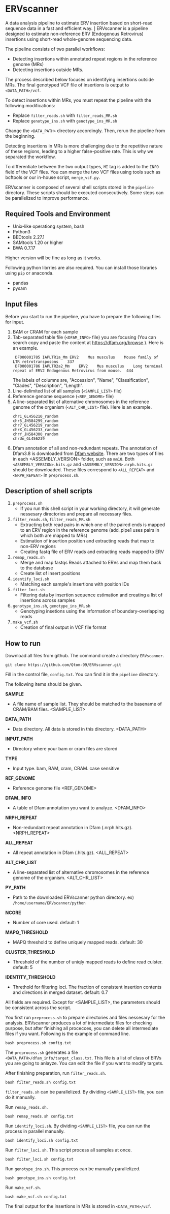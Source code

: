 # ERVscanner
A data analysis pipeline to estimate ERV insertion based on short-read sequence data in a fast and efficient way.
]
ERVscanner is a pipeline designed to estimate non-reference ERV (Endogenous Retrovirus) insertions using short-read whole-genome sequencing data.

The pipeline consists of two parallel workflows:

- Detecting insertions within annotated repeat regions in the reference genome (MRs)
- Detecting insertions outside MRs.

The process described below focuses on identifying insertions outside MRs. The final genotyped VCF file of insertions is output to `<DATA_PATH>/vcf`.

To detect insertions within MRs, you must repeat the pipeline with the following modifications:

- Replace `filter_reads.sh` with `filter_reads_MR.sh`
- Replace `genotype_ins.sh` with `genotype_ins_MR.sh`

Change the `<DATA_PATH>` directory accordingly. Then, rerun the pipeline from the beginning.

Detecting insertions in MRs is more challenging due to the repetitive nature of these regions, leading to a higher false-positive rate. This is why we separated the workflow.

To differentiate between the two output types, `MI` tag is added to the `INFO` field of the VCF files. You can merge the two VCF files using tools such as bcftools or our in-house script, `merge_vcf.py`.

ERVscanner is composed of several shell scripts stored in the `pipeline` directory. These scripts should be executed consecutively. Some steps can be parallelized to improve performance.

## Required Tools and Environment
- Unix-like operationg system, bash
- Python3
- BEDtools 2.27.1
- SAMtools 1.20 or higher
- BWA 0.7.17

Higher version will be fine as long as it works.

Following python librries are also required. You can install those libraries using `pip` or anaconda.

- pandas
- pysam

## Input files

Before you start to run the pipeline, you have to prepare the following files for input.

1. BAM or CRAM for each sample
1. Tab-separated table file (`<DFAM_INFO>` file) you are focusing (You can search copy and paste the content at https://dfam.org/browse.). Here is an example.
   ```
    DF000001785	IAPLTR1a_Mm	ERV2	Mus musculus	Mouse family of LTR retrotransposons	337
    DF000001786	IAPLTR2a2_Mm	ERV2	Mus musculus	Long terminal repeat of ERV2 Endogenous Retrovirus from mouse.	444
   ```
   The labels of columns are, "Accession", "Name", "Classification", "Clades", "Description", "Length".
1. Line-delimited list of all samples (`<SAMPLE_LIST>` file)
1. Reference genome sequence (`<REF_GENOME>` file)
1. A line-separated list of alternative chromosomes in the reference genome of the organism (`<ALT_CHR_LIST>` file). Here is an example.
   ```
   chr1_GL456210_random
   chr5_JH584299_random
   chr7_GL456219_random
   chrX_GL456233_random
   chrY_JH584300_random
   chrUn_GL456239
   ```
1. Dfam annotation of all and non-redundant repeats. The annotation of Dfam3.8 is downloaded from [Dfam website](https://www.dfam.org/releases/Dfam_3.8/annotations/). There are two types of files in each <ASSEMBLY_VERSION> folder, such as `mm10`. Both `<ASSEMBLY_VERSION>.hits.gz` and `<ASSEMBLY_VERSION>.nrph.hits.gz` should be downloaded. These files correspond to `<ALL_REPEAT>` and `<NRPH_REPEAT>` in `preprocess.sh`.

## Description of shell scripts

1. `preprocess.sh`
   - If you run this shell script in your working directory, it will generate nessesary directories and prepare all necessary files. 
1. `filter_reads.sh`, `filter_reads_MR.sh`
   - Extracting both read pairs in which one of the paired ends is mapped to an ERV region in the reference genome (add_pipe1 uses pairs in which both are mapped to MRs)
   - Estimation of insertion position and extracting reads that map to non-ERV regions
   - Creating fastq file of ERV reads and extracting reads mapped to ERV
1. `remap_reads.sh`
   - Merge and map fastqs Reads attached to ERVs and map them back to the database
   - Create list of insert positions
1. `identify_loci.sh`
   - Matching each sample's insertions with position IDs
1. `filter_loci.sh`
   - Filtering data by insertion sequence estimation and creating a list of insertions across samples
1. `genotype_ins.sh`, `genotype_ins_MR.sh`
   - Genotyping insetions using the information of boundary-overlapping reads
1. `make_vcf.sh`
   - Creation of final output in VCF file format

## How to run

Download all files from github. The command create a directory `ERVscanner`.

```
git clone https://github.com/Qtom-99/ERVscanner.git
```

Fill in the control file, `config.txt`. You can find it in the `pipeline` directory.

The following items should be given.

__SAMPLE__
- A file name of sample list. They should be matched to the basename of CRAM/BAM files. <SAMPLE_LIST>

__DATA_PATH__
- Data directory. All data is stored in this directory. <DATA_PATH>

__INPUT_PATH__
- Directory where your bam or cram files are stored
  
__TYPE__
- Input type. bam, BAM, cram, CRAM. case sensitive
  
__REF_GENOME__
- Reference genome file <REF_GENOME>

__DFAM_INFO__
- A table of Dfam annotation you want to analyze. <DFAM_INFO>

__NRPH_REPEAT__
- Non-redundant repeat annotation in Dfam (<ASSEMBLY>.nrph.hits.gz). <NRPH_REPEAT>

__ALL_REPEAT__
- All repeat annotation in Dfam (<ASSEMBLY>.hits.gz). <ALL_REPEAT>

__ALT_CHR_LIST__
- A line-separated list of alternative chromosomes in the reference genome of the organism. <ALT_CHR_LIST>

__PY_PATH__ 
- Path to the downloaded ERVscanner python directory. ex) `/home/username/ERVscanner/python`

__NCORE__
- Number of core used. default: 1

__MAPQ_THRESHOLD__
- MAPQ threshold to define uniquely mapped reads. default: 30

__CLUSTER_THRESHOLD__
- Threshold of the number of uniqly mapped reads to define read culster. default: 5

__IDENTITY_THRESHOLD__
- Threthold for filtering loci. The fraction of consistent insertion contents and directions in merged dataset. default: 0.7


All fields are required. Except for <SAMPLE_LIST>, the parameters should be consistent across the script.

You first run `preprocess.sh` to prepare directories and files nessesary for the analysis. ERVscanner produces a lot of intermediate files for checking purpose, but after finishing all procecces, you can delete all intermediate files if you want. Following is the example of command line.

```
bash preprocess.sh config.txt
```
The `preprocess.sh` generates a file `<DATA_PATH>/dfam_info/target_class.txt`. This file is a list of class of ERVs you are going to anlayze. You can edit the file if you want to modify targets.

After finishing preparation, run `filter_reads.sh`.
```
bash filter_reads.sh config.txt
```
`filter_reads.sh` can be parallelized. By dividing `<SAMPLE_LIST>` file, you can do it manually.

Run `remap_reads.sh`. 
```
bash remap_reads.sh config.txt
```
Run `identify_loci.sh`. By dividing `<SAMPLE_LIST>` file, you can run the process in parallel manually.

```
bash identify_loci.sh config.txt
```
Run `filter_loci.sh`. This script process all samples at once.
```
bash filter_loci.sh config.txt
```
Run `genotype_ins.sh`. This process can be manually parallelized.

```
bash genotype_ins.sh config.txt
```
Run `make_vcf.sh`. 
```
bash make_vcf.sh config.txt
```
The final output for the insertions in MRs is stored in `<DATA_PATH>/vcf`.


